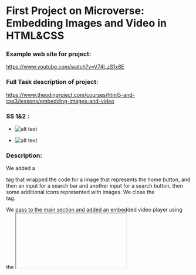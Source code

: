 # First Project on Microverse: Embedding Images and Video in HTML&CSS

### Example web site for project:

https://www.youtube.com/watch?v=V74l_zS1x8E

### Full Task description of project:

https://www.theodinproject.com/courses/html5-and-css3/lessons/embedding-images-and-video

### SS 1&2 :

* ![alt text](https://i.ibb.co/j5Zm8Y5/ss1.png "Screen Shot -1")




* ![alt text](https://i.ibb.co/B6z6XdN/ss2.png "Screen Shot -2")



### Description:

We added a <nav> tag that wrapped the code for a image that represents the home button, and then an input for a search bar and another input for a search button, then some additional icons represented with images. We close the </nav> tag.

We pass to the main section and added an embedded video player using the <iframe> tag followed by a block for video bar wrapped by a <div> wich includes paragraph with the video title then a block for video views, like, dislike and share buttons; another block for user id icon and user description; then we added the comments section wrapped by a <div> tag with a <textarea> for comments and a some comments.

The last part is the <aside> tag it's content is in the right most part with recommended videos, thumbnails titles and views for each video.
